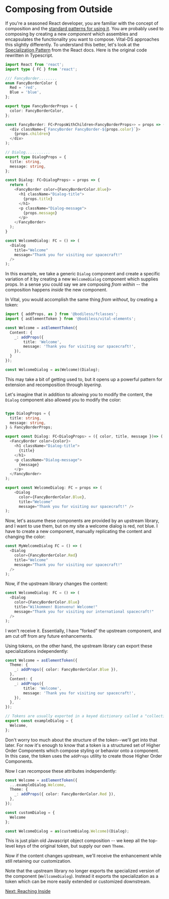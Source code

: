 # Composing from Outside

If you're a seasoned React developer, you are familiar with the concept of
composition and the
[standard patterns for using it](https://legacy.reactjs.org/docs/composition-vs-inheritance.html).
You are probably used to composing by creating a new *component* which assembles
and encapsulates the functionality you want to compose. Vital-DS approaches this
slightly differently. To understand this better, let's look at the
[Specialization Pattern](https://legacy.reactjs.org/docs/composition-vs-inheritance.html#specialization)
from the React docs.  Here is the original code rewritten in Typescript.

```ts
import React from 'react';
import type { FC } from 'react';

/// FancyBorder........
enum FancyBorderColor {
  Red = 'red',
  Blue = 'blue',
};

export type FancyBorderProps = {
  color: FancyBorderColor,
};

const FancyBorder: FC<PropsWithChildren<FancyBorderProps>> = props => (
  <div className={`FancyBorder FancyBorder-${props.color}`}>
    {props.children}
  </div>
);

// Dialog...........
export type DialogProps = {
  title: string,
  message: string,
};

const Dialog: FC<DialogProps> = props => {
  return (
    <FancyBorder color={FancyBorderColor.Blue}>
      <h1 className="Dialog-title">
        {props.title}
      </h1>
      <p className="Dialog-message">
        {props.message}
      </p>
    </FancyBorder>
  );
}

const WelcomeDialog: FC = () => (
  <Dialog
    title="Welcome"
    message="Thank you for visiting our spacecraft!"
  />
);
```

In this example, we take a generic `Dialog` component and create a specific
variation of it by creating a new `WelcomeDialog` component which supplies
props. In a sense you could say we are composing *from within* -- the
composition happens *inside* the new component.

In Vital, you would accomplish the same thing *from without*, by creating a token:

```ts
import { addProps, as } from '@bodiless/fclasses';
import { asElementToken } from '@bodiless/vital-elements';

const Welcome = asElementToken({
  Content: {
    _: addProps({
        title: 'Welcome',
        message: 'Thank you for visiting our spacecraft!',
    }),
  }
});

const WelcomeDialog = as(Welcome)(Dialog);
```

This may take a bit of getting used to, but it opens up a powerful pattern for extension
and recomposition through *layering*.

Let's imagine that in addition to allowing you to modify the content, the `Dialog`
component also allowed you to modify the color:

```ts

type DialogProps = {
  title: string,
  message: string,
} & FancyBorderProps;

export const Dialog: FC<DialogProps> = ({ color, title, message })=> (
  <FancyBorder color={color}>
    <h1 className="Dialog-title">
      {title}
    </h1>
    <p className="Dialog-message">
      {message}
    </p>
  </FancyBorder>
);

export const WelcomeDialog: FC = props => (
    <Dialog
      color={FancyBorderColor.Blue},
      title="Welcome"
      message="Thank you for visiting our spacecraft!" />
);
```

Now, let's assume these components are provided by an upstream library, and I
want to use them, but on my site a welcome dialog is red, not blue. I have to
create a new component, manually replicating the content and changing the color:

```ts
const MyWelcomeDialog FC = () => (
  <Dialog
    color={FancyBorderColor.Red}
    title="Welcome"
    message="Thank you for visiting our spacecraft!"
  />
);
```

Now, if the upstream library changes the content:

```ts
const WelcomeDialog: FC = () => (
  <Dialog
    color={FancyBorderColor.Blue}
    title="Wilkommen! Bienvenu! Welcome!"
    message="Thank you for visiting our international spacecraft!"
  />
);
```

I won't receive it. Essentially, I have "forked" the upstream component, and am
cut off from any future enhancements.

Using tokens, on the other hand, the upstream library can export these specializations
independently:

```ts
const Welcome = asElementToken({
  Theme: {
    _: addProps({ color: FancyBorderColor.Blue }),
  },
  Content: {
    _: addProps({
        title: 'Welcome',
        message: 'Thank you for visiting our spacecraft!',
    }),
  },
});

// Tokens are usually exported in a keyed dictionary called a "collection".
export const exampleDialog = {
  Welcome,
};
```

Don't worry too much about the structure of the token--we'll get into that later. For
now it's enough to know that a token is a structured set of Higher Order Components
which compose styling or behavior onto a component. In this case, the token uses
the `addProps` utility to create those Higher Order Components.

Now I can recompose these attributes independently:

```ts
const Welcome = asElementToken({
  ...exampleDialog.Welcome,
  Theme: {
    _: addProps({ color: FancyBorderColor.Red }),
  },
});

const customDialog = {
  Welcome
};

const WelcomeDialog = as(customDialog.Welcome)(Dialog);
```

This is just plain old Javascript object composition -- we keep all the
top-level keys of the original token, but supply our own `Theme`.

Now if the content changes upstream, we'll receive the enhancement while still
retaining our customization.

Note that the upstream library no longer exports the specialized version
of the component (`WellcomeDialog`).  Instead it exports the specialization
as a token which can be more easily extended or customized downstream.

[Next: Reaching Inside](ReachingInside.md)

